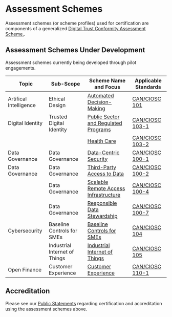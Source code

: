 # Assessment Schemes

Assessment schemes (or scheme profiles) used for certification are components of a generalized [Digital Trust Conformity Assessment Scheme.](digital-trust-main-scope.md).  

## Assessment Schemes Under Development

Assessment schemes currently being developed through pilot engagements.

|Topic|Sub-Scope|Scheme Name and Focus|Applicable Standards|
|---|---|---|---|
|Artifical Intelligence|Ethical Design|[Automated Decision-Making](./ethical-design-and-automated-decision.md)|[CAN/CIOSC 101](https://ciostrategycouncil.com/standards/find-a-standard/standards-in-automated-decision-systems-ai/cisoc101/)|
|Digital Identity|Trusted Digital Identity|[Public Sector and Regulated Programs](./digid-pubsec-reg-programs.md)|[CAN/CIOSC 103-1](https://ciostrategycouncil.com/standards/find-a-standard/standards-in-digital-trust/digital-trust-fundamentals/)|
|||[Health Care](./digital-identity-profile.md#health-care)|[CAN/CIOSC 103-2](https://ciostrategycouncil.com/standards/find-a-standard/standards-in-digital-trust/digital-trust/)||
|Data Governance|Data Governance|[Data-Centric Security](./data-governance-profile.md#data-centric-security)|[CAN/CIOSC 100-1](https://ciostrategycouncil.com/standards/find-a-standard/standards-in-data-governance/data-centric-security/)|
|Data Governance|Data Governance|[Third-Party Access to Data](third-party-access-to-data.md)|[CAN/CIOSC 100-2](https://dgc-cgn.org/standards/find-a-standard/standards-in-data-governance/third-party-access-to-data/)
||Data Governance|[Scalable Remote Access Infrastructure](./data-governance-profile.md#scalable-remote-access-infrastructure)|[CAN/CIOSC 100-4](https://ciostrategycouncil.com/standards/find-a-standard/standards-in-data-governance/remote-access-infrastructure/)|
||Data Governance|[Responsible Data Stewardship](./responsible-data-stewardship.md)|[CAN/CIOSC 100-7](https://ciostrategycouncil.com/standards/find-a-standard/standards-in-data-governance/responsible-data-stewardship/)|
|Cybersecurity|Baseline Controls for SMEs|[Baseline Controls for SMEs](./baseline-cybersecurity-controls.md)|[CAN/CIOSC 104](./baseline-cybersecurity-controls.md)
||Industrial Internet of Things|[Industrial Internet of Things](./industrial-internet-of-things.md)|[CAN/CIOSC 105](https://ciostrategycouncil.com/standards/find-a-standard/standards-in-cybersecurity/cybersecurity-iiot/)
|Open Finance|Customer Experience|[Customer Experience](./open-finance-profile.md)|[CAN/CIOSC 110-1](https://ciostrategycouncil.com/standards/find-a-standard/standards-in-open-finance/can-ciosc-110-1-open-finance-part-1-customer-experience/)|

## Accreditation

Please see our [Public Statements](/public-information/README.md) regarding certification and accreditation using the assessment schemes above.
